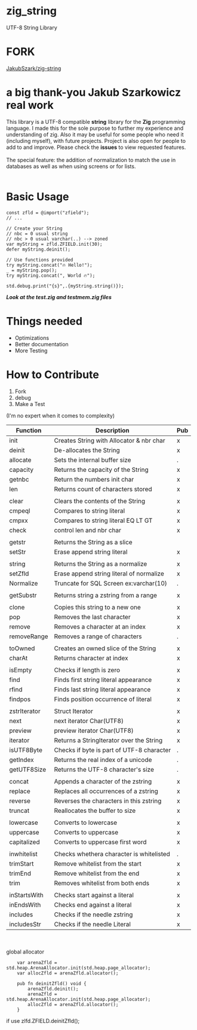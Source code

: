 # zig_string
UTF-8 String Library

# FORK
[JakubSzark/zig-string]((https://github.com/JakubSzark/zig-string))


# a big thank-you Jakub Szarkowicz  real work

This library is a UTF-8 compatible **string** library for the **Zig** programming language. 
I made this for the sole purpose to further my experience and understanding of zig.
Also it may be useful for some people who need it (including myself), with future projects. Project is also open for people to add to and improve. Please check the **issues** to view requested features.
<br>
<br>
The special feature: the addition of normalization to match the use in databases as well as when using screens or for lists.
<br>
<br>
# Basic Usage
```zig
const zfld = @import("zfield");
// ...

// Create your String
// nbc = 0 usual string 
// nbc > 0 usual varchar(..) --> zoned 
var myString = zfld.ZFIELD.init(30);
defer myString.deinit();

// Use functions provided
try myString.concat("🔥 Hello!");
_ = myString.pop();
try myString.concat(", World 🔥");

std.debug.print("{s}",.{myString.string()});
```

***Look at the test.zig and testmem.zig files***



# Things needed
- Optimizations
- Better documentation
- More Testing

# How to Contribute
1. Fork
2. debug
3. Make a Test

(I'm no expert when it comes to complexity)


|Function      | Description                              | Pub |
|--------------|------------------------------------------|-----|
|init          | Creates String with Allocator & nbr char |  x  |
|deinit        | De-allocates the String                  |  x  |
|allocate      | Sets the internal buffer size            |  .  |
|capacity      | Returns the capacity of the String       |  x  |
|getnbc        | Return the numbers init char             |  x  |
|len           | Returns count of characters stored       |  x  |
|              |                                          |     |
|clear         | Clears the contents of the String        |  x  |
|cmpeql        | Compares to string literal               |  x  |
|cmpxx         | Compares to string literal EQ LT GT      |  x  |
|check         | control len and nbr char                 |  x  |
|              |                                          |     |
|getstr        | Returns the String as a slice            |     |
|setStr        | Erase append string literal              |  x  |
|              |                                          |     |
|string        | Returns the String as a normalize        |  x  |
|setZfld       | Erase append string literal of normalize |  x  |
|Normalize     | Truncate for SQL Screen ex:varchar(10)   |  .  |
|              |                                          |     |
|getSubstr     | Returns string a zstring from a range    |  x  |
|              |                                          |     |
|clone         | Copies this string to a new one          |  x  |
|pop           | Removes the last character               |  x  |
|remove        | Removes a character at an index          |  x  |
|removeRange   | Removes a range of characters            |  .  |
|              |                                          |     |
|toOwned       | Creates an owned slice of the String     |  x  |
|charAt        | Returns character at index               |  x  |
|              |                                          |     |
|isEmpty       | Checks if length is zero                 |  x  |
|find          | Finds first string literal appearance    |  x  |
|rfind         | Finds last  string literal appearance    |  x  |
|findpos       | Finds position occurrence of literal     |  x  |
|              |                                          |     |
|zstrIterator  | Struct Iterator                          |  x  |
|next          | next iterator Char(UTF8)                 |  x  |
|preview       | preview iterator Char(UTF8)              |  x  |
|iterator      | Returns a StringIterator over the String |  x  |
|isUTF8Byte    | Checks if byte is part of UTF-8 character|  .  |
|getIndex      | Returns the real index of a unicode      |  .  |
|getUTF8Size   | Returns the UTF-8 character's size       |  .  |
|              |                                          |     |
|concat        | Appends a character of the zstring       |  x  |
|replace       | Replaces all occurrences of a zstring    |  x  |
|reverse       | Reverses the characters in this zstring  |  x  |
|truncat       | Reallocates the  buffer to size          |  x  |
|              |                                          |     |
|lowercase     | Converts to lowercase                    |  x  |
|uppercase     | Converts to uppercase                    |  x  |
|capitalized   | Converts to uppercase first word         |  x  |
|              |                                          |     |
|inwhitelist   | Checks whethera character is whitelisted |  .  |
|trimStart     | Remove whitelist from the start          |  x  |
|trimEnd       | Remove whitelist from the end            |  x  |
|trim          | Removes whitelist from both ends         |  x  |
|              |                                          |     |
|inStartsWith  | Checks start against a literal           |  x  |
|inEndsWith    | Checks end against a literal             |  x  |
|includes      | Checks if the needle zstring             |  x  |
|includesStr   | Checks if the needle Literal             |  x  |

<br>
<br>
global allocator

```zig
    var arenaZfld = std.heap.ArenaAllocator.init(std.heap.page_allocator);
    var allocZfld = arenaZfld.allocator();

	pub fn deinitZfld() void {
	    arenaZfld.deinit();
	    arenaZfld = std.heap.ArenaAllocator.init(std.heap.page_allocator);
	    allocZfld = arenaZfld.allocator();
	}
```

if use zlfd.ZFIELD.deinitZfld();

